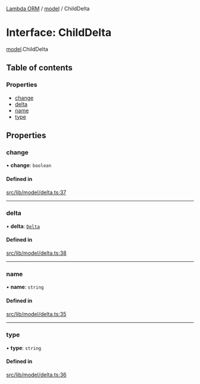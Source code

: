 [Lambda ORM](../README.md) / [model](../modules/model.md) / ChildDelta

# Interface: ChildDelta

[model](../modules/model.md).ChildDelta

## Table of contents

### Properties

- [change](model.ChildDelta.md#change)
- [delta](model.ChildDelta.md#delta)
- [name](model.ChildDelta.md#name)
- [type](model.ChildDelta.md#type)

## Properties

### change

• **change**: `boolean`

#### Defined in

[src/lib/model/delta.ts:37](https://github.com/FlavioLionelRita/lambdaorm/blob/baac5cd/src/lib/model/delta.ts#L37)

___

### delta

• **delta**: [`Delta`](../classes/model.Delta.md)

#### Defined in

[src/lib/model/delta.ts:38](https://github.com/FlavioLionelRita/lambdaorm/blob/baac5cd/src/lib/model/delta.ts#L38)

___

### name

• **name**: `string`

#### Defined in

[src/lib/model/delta.ts:35](https://github.com/FlavioLionelRita/lambdaorm/blob/baac5cd/src/lib/model/delta.ts#L35)

___

### type

• **type**: `string`

#### Defined in

[src/lib/model/delta.ts:36](https://github.com/FlavioLionelRita/lambdaorm/blob/baac5cd/src/lib/model/delta.ts#L36)
